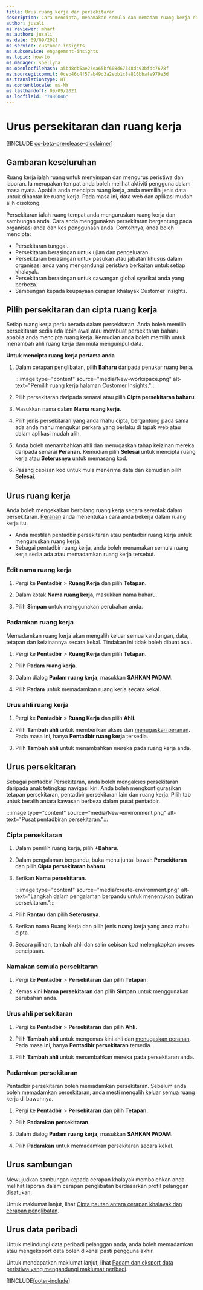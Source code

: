 ```yaml
---
title: Urus ruang kerja dan persekitaran
description: Cara mencipta, menamakan semula dan memadam ruang kerja dan persekitaran.
author: jusali
ms.reviewer: mhart
ms.author: jusali
ms.date: 09/09/2021
ms.service: customer-insights
ms.subservice: engagement-insights
ms.topic: how-to
ms.manager: shellyha
ms.openlocfilehash: a5b48db5ae23ea65bf608d67348d493bfdc7678f
ms.sourcegitcommit: 0ceb46c4f57ab49d3a2ebb1c8a816bbafe979e3d
ms.translationtype: HT
ms.contentlocale: ms-MY
ms.lasthandoff: 09/09/2021
ms.locfileid: "7486046"
---
```

# <a name="manage-environments-and-workspaces"></a>Urus persekitaran dan ruang kerja

[!INCLUDE [cc-beta-prerelease-disclaimer](includes/cc-beta-prerelease-disclaimer.md)]

## <a name="overview"></a>Gambaran keseluruhan

Ruang kerja ialah ruang untuk menyimpan dan mengurus peristiwa dan laporan. Ia merupakan tempat anda boleh melihat aktiviti pengguna dalam masa nyata. Apabila anda mencipta ruang kerja, anda memilih jenis data untuk dihantar ke ruang kerja. Pada masa ini, data web dan aplikasi mudah alih disokong.

Persekitaran ialah ruang tempat anda menguruskan ruang kerja dan sambungan anda. Cara anda menggunakan persekitaran bergantung pada organisasi anda dan kes penggunaan anda. Contohnya, anda boleh mencipta:

-   Persekitaran tunggal.
-   Persekitaran berasingan untuk ujian dan pengeluaran.
-   Persekitaran berasingan untuk pasukan atau jabatan khusus dalam organisasi anda yang mengandungi peristiwa berkaitan untuk setiap khalayak.
-   Persekitaran berasingan untuk cawangan global syarikat anda yang berbeza.
-   Sambungan kepada keupayaan cerapan khalayak Customer Insights.

## <a name="choose-an-environment-and-create-a-workspace"></a>Pilih persekitaran dan cipta ruang kerja 

Setiap ruang kerja perlu berada dalam persekitaran. Anda boleh memilih persekitaran sedia ada lebih awal atau membuat persekitaran baharu apabila anda mencipta ruang kerja. Kemudian anda boleh memilih untuk menambah ahli ruang kerja dan mula mengumpul data.

**Untuk mencipta ruang kerja pertama anda**

1. Dalam cerapan penglibatan, pilih **Baharu** daripada penukar ruang kerja. 

   :::image type="content" source="media/New-workspace.png" alt-text="Pemilih ruang kerja halaman Customer Insights.":::

1. Pilih persekitaran daripada senarai atau pilih **Cipta persekitaran baharu**.

1. Masukkan nama dalam **Nama ruang kerja**. 

1. Pilih jenis persekitaran yang anda mahu cipta, bergantung pada sama ada anda mahu mengukur perkara yang berlaku di tapak web atau dalam aplikasi mudah alih. 

1. Anda boleh menambahkan ahli dan menugaskan tahap keizinan mereka daripada senarai **Peranan**. Kemudian pilih **Selesai** untuk mencipta ruang kerja atau **Seterusnya** untuk memasang kod. 

1. Pasang cebisan kod untuk mula menerima data dan kemudian pilih **Selesai**. 

## <a name="manage-a-workspace"></a>Urus ruang kerja

Anda boleh mengekalkan berbilang ruang kerja secara serentak dalam persekitaran. [Peranan](user-roles.md) anda menentukan cara anda bekerja dalam ruang kerja itu. 

 - Anda mestilah pentadbir persekitaran atau pentadbir ruang kerja untuk menguruskan ruang kerja.
 - Sebagai pentadbir ruang kerja, anda boleh menamakan semula ruang kerja sedia ada atau memadamkan ruang kerja tersebut. 

### <a name="edit-a-workspace-name"></a>Edit nama ruang kerja

1. Pergi ke **Pentadbir** > **Ruang Kerja** dan pilih **Tetapan**.

1. Dalam kotak **Nama ruang kerja**, masukkan nama baharu.

1. Pilih **Simpan** untuk menggunakan perubahan anda.

### <a name="delete-a-workspace"></a>Padamkan ruang kerja

Memadamkan ruang kerja akan mengalih keluar semua kandungan, data, tetapan dan keizinannya secara kekal. Tindakan ini tidak boleh dibuat asal.

1. Pergi ke **Pentadbir** > **Ruang Kerja** dan pilih **Tetapan**.

1. Pilih **Padam ruang kerja**. 

1. Dalam dialog **Padam ruang kerja**, masukkan **SAHKAN PADAM**. 

1. Pilih **Padam** untuk memadamkan ruang kerja secara kekal.

### <a name="manage-workspace-members"></a>Urus ahli ruang kerja

1. Pergi ke **Pentadbir** > **Ruang Kerja** dan pilih **Ahli**.

1. Pilih **Tambah ahli** untuk memberikan akses dan [menugaskan peranan](user-roles.md). Pada masa ini, hanya **Pentadbir ruang kerja** tersedia.

1. Pilih **Tambah ahli** untuk menambahkan mereka pada ruang kerja anda.

## <a name="manage-an-environment"></a>Urus persekitaran

Sebagai pentadbir Persekitaran, anda boleh mengakses persekitaran daripada anak tetingkap navigasi kiri. Anda boleh mengkonfigurasikan tetapan persekitaran, pentadbir persekitaran lain dan ruang kerja. Pilih tab untuk beralih antara kawasan berbeza dalam pusat pentadbir.

:::image type="content" source="media/New-environment.png" alt-text="Pusat pentadbiran persekitaran.":::

### <a name="create-an-environment"></a>Cipta persekitaran

1. Dalam pemilih ruang kerja, pilih **+Baharu**.

1. Dalam pengalaman berpandu, buka menu juntai bawah **Persekitaran** dan pilih **Cipta persekitaran baharu**. 

1. Berikan **Nama persekitaran**.

   :::image type="content" source="media/create-environment.png" alt-text="Langkah dalam pengalaman berpandu untuk menentukan butiran persekitaran.":::

1. Pilih **Rantau** dan pilih **Seterusnya**. 

1. Berikan nama Ruang Kerja dan pilih jenis ruang kerja yang anda mahu cipta. 

1.  Secara pilihan, tambah ahli dan salin cebisan kod melengkapkan proses penciptaan.

### <a name="rename-an-environment"></a>Namakan semula persekitaran

1. Pergi ke **Pentadbir** > **Persekitaran** dan pilih **Tetapan**.

1. Kemas kini **Nama persekitaran** dan pilih **Simpan** untuk menggunakan perubahan anda.

### <a name="manage-environment-members"></a>Urus ahli persekitaran

1. Pergi ke **Pentadbir** > **Persekitaran** dan pilih **Ahli**.

1. Pilih **Tambah ahli** untuk mengemas kini ahli dan [menugaskan peranan](user-roles.md). Pada masa ini, hanya **Pentadbir persekitaran** tersedia.

1. Pilih **Tambah ahli** untuk menambahkan mereka pada persekitaran anda.

### <a name="delete-an-environment"></a>Padamkan persekitaran

Pentadbir persekitaran boleh memadamkan persekitaran. Sebelum anda boleh memadamkan persekitaran, anda mesti mengalih keluar semua ruang kerja di bawahnya.

1. Pergi ke **Pentadbir** > **Persekitaran** dan pilih **Tetapan**.

1. Pilih **Padamkan persekitaran**. 

1. Dalam dialog **Padam ruang kerja**, masukkan **SAHKAN PADAM**. 

1. Pilih **Padamkan** untuk memadamkan persekitaran secara kekal.

## <a name="manage-connections"></a>Urus sambungan

Mewujudkan sambungan kepada cerapan khalayak membolehkan anda melihat laporan dalam cerapan penglibatan berdasarkan profil pelanggan disatukan. 

Untuk maklumat lanjut, lihat [Cipta pautan antara cerapan khalayak dan cerapan penglibatan](integrate-audience-insights-engagement-insights.md).

## <a name="manage-personal-data"></a>Urus data peribadi

Untuk melindungi data peribadi pelanggan anda, anda boleh memadamkan atau mengeksport data boleh dikenal pasti pengguna akhir.

Untuk mendapatkan maklumat lanjut, lihat [Padam dan eksport data peristiwa yang mengandungi maklumat peribadi](delete-export-personal-data.md).


[!INCLUDE[footer-include](../includes/footer-banner.md)]
